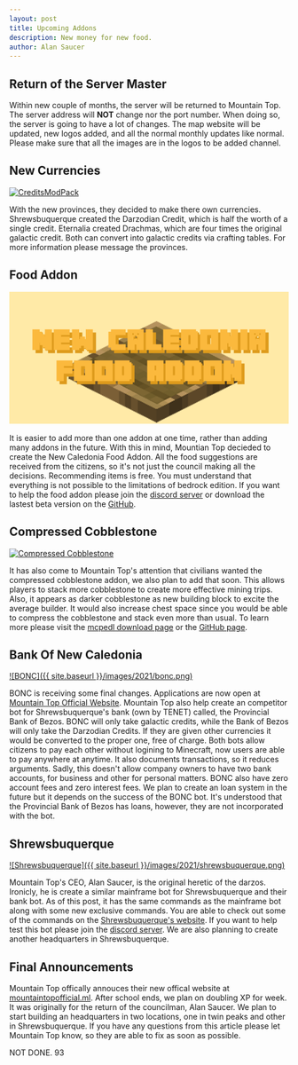 ```yaml
---
layout: post
title: Upcoming Addons
description: New money for new food.
author: Alan Saucer
---
```


## Return of the Server Master

Within new couple of months, the server will be returned to Mountain Top. The server address will **NOT** change nor the port number. When doing so, the server is going to have a lot of changes. The map website will be updated, new logos added, and all the normal monthly updates like normal. Please make sure that all the images are in the logos to be added channel.

## New Currencies

[![CreditsModPack](https://raw.githubusercontent.com/NewCaledoniaDevTeam/CreditsModPack/main/background.png)](https://github.com/NewCaledoniaDevTeam/CreditsModPack)

With the new provinces, they decided to make there own currencies. Shrewsbuquerque created the Darzodian Credit, which is half the worth of a single credit. Eternalia created Drachmas, which are four times the original galactic credit. Both can convert into galactic credits via crafting tables. For more information please message the provinces.

## Food Addon

[![Food](https://raw.githubusercontent.com/NewCaledoniaDevTeam/foodAddon/main/background.png)](https://github.com/NewCaledoniaDevTeam/foodAddon)

It is easier to add more than one addon at one time, rather than adding many addons in the future. With this in mind, Mountian Top decieded to create the New Caledonia Food Addon. All the food suggestions are received from the citizens, so it's not just the council making all the decisions. Recommending items is free. You must understand that everything is not possible to the limitations of bedrock edition. If you want to help the food addon please join the [discord server](https://discord.gg/GMqpTajxYz) or download the lastest beta version on the [GitHub](https://github.com/NewCaledoniaDevTeam/foodAddon/releases).

## Compressed Cobblestone

[![Compressed Cobblestone](https://raw.githubusercontent.com/PiSaucer/CompressedCobblestone/main/background.jpg)](https://mcpedl.com/compressed-cobblestone-addon-1/)

It has also come to Mountain Top's attention that civilians wanted the compressed cobblestone addon, we also plan to add that soon. This allows players to stack more cobblestone to create more effective mining trips. Also, it appears as darker cobblestone as new building block to excite the average builder. It would also increase chest space since you would be able to compress the cobblestone and stack even more than usual. To learn more please visit the [mcpedl download page](https://mcpedl.com/compressed-cobblestone-addon-1/) or the [GitHub page](https://github.com/PiSaucer/CompressedCobblestone).

## Bank Of New Caledonia

[![BONC]({{ site.baseurl }}/images/2021/bonc.png)](https://mountaintopofficial.ml/bonc/)

BONC is receiving some final changes. Applications are now open at [Mountain Top Official Website](https://mountaintopofficial.ml/bonc/). Mountain Top also help create an competitor bot for Shrewsbuquerque's bank (own by TENET) called, the Provincial Bank of Bezos. BONC will only take galactic credits, while the Bank of Bezos will only take the Darzodian Credits. If they are given other currencies it would be converted to the proper one, free of charge. Both bots allow citizens to pay each other without logining to Minecraft, now users are able to pay anywhere at anytime. It also documents transactions, so it reduces arguments. Sadly, this doesn't allow company owners to have two bank accounts, for business and other for personal matters. BONC also have zero account fees and zero interest fees. We plan to create an loan system in the future but it depends on the success of the BONC bot. It's understood that the Provincial Bank of Bezos has loans, however, they are not incorporated with the bot.

## Shrewsbuquerque

[![Shrewsbuquerque]({{ site.baseurl }}/images/2021/shrewsbuquerque.png)](https://shrewsbuquerque.ml/)

Mountain Top's CEO, Alan Saucer, is the original heretic of the darzos. Ironicly, he is create a similar mainframe bot for Shrewsbuquerque and their bank bot. As of this post, it has the same commands as the mainframe bot along with some new exclusive commands. You are able to check out some of the commands on the [Shrewsbuquerque's website](https://shrewsbuquerque.ml/cmd/). If you want to help test this bot please join the [discord server](https://discord.gg/ZSpmb7cs58). We are also planning to create another headquarters in Shrewsbuquerque.

## Final Announcements

Mountain Top offically annouces their new offical website at [mountaintopofficial.ml](https://mountaintopofficial.ml/). After school ends, we plan on doubling XP for week. It was originally for the return of the councilman, Alan Saucer. We plan to start building an headquarters in two locations, one in twin peaks and other in Shrewsbuquerque. If you have any questions from this article please let Mountain Top know, so they are able to fix as soon as possible.

NOT DONE. 93
